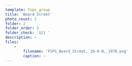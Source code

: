 ```yaml
---
template: fsps_group
title: 'Beard Street'
photo_count: 1
folder: 2
folder_order: 5
folder_check: '1}} '
description: ~
files:
    -
        filename: 'FSPS_Beard_Street,_20-8-N,_1978.png'
        caption: ~
---
```

